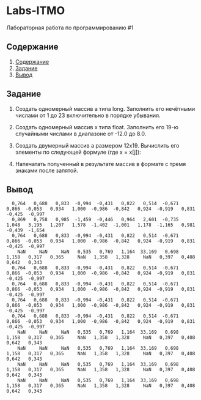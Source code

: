 # Labs-ITMO
Лабораторная работа по программированию #1 

## Содержание

1. [Содержание](#содержание)
1. [Задание](#задание)
1. [Вывод ](#вывод)

## Задание

1. Создать одномерный массив a типа long. Заполнить его нечётными числами от 1 до 23 включительно в порядке убывания.
2. Создать одномерный массив x типа float. Заполнить его 19-ю случайными числами в диапазоне от -12.0 до 8.0.
3. Создать двумерный массив a размером 12x19. Вычислить его элементы по следующей формуле (где x = x[j]):



4. Напечатать полученный в результате массив в формате с тремя знаками после запятой.
## Вывод 

```
  0,764   0,688   0,833  -0,994  -0,431   0,822   0,514  -0,671   0,866  -0,053   0,934   1,000  -0,986  -0,842   0,924  -0,919   0,831  -0,425  -0,997 
  0,869   0,758   0,985  -1,459  -0,446   0,964   2,601  -0,735   1,048   3,195   1,207   1,578  -1,402  -1,001   1,178  -1,165   0,981  -0,439  -1,654 
  0,764   0,688   0,833  -0,994  -0,431   0,822   0,514  -0,671   0,866  -0,053   0,934   1,000  -0,986  -0,842   0,924  -0,919   0,831  -0,425  -0,997 
    NaN     NaN     NaN   0,535   0,769   1,164  33,169   0,698   1,158   0,317   0,365     NaN   1,358   1,328     NaN   0,397   0,408   0,642   0,343 
  0,764   0,688   0,833  -0,994  -0,431   0,822   0,514  -0,671   0,866  -0,053   0,934   1,000  -0,986  -0,842   0,924  -0,919   0,831  -0,425  -0,997 
  0,764   0,688   0,833  -0,994  -0,431   0,822   0,514  -0,671   0,866  -0,053   0,934   1,000  -0,986  -0,842   0,924  -0,919   0,831  -0,425  -0,997 
  0,764   0,688   0,833  -0,994  -0,431   0,822   0,514  -0,671   0,866  -0,053   0,934   1,000  -0,986  -0,842   0,924  -0,919   0,831  -0,425  -0,997 
  0,764   0,688   0,833  -0,994  -0,431   0,822   0,514  -0,671   0,866  -0,053   0,934   1,000  -0,986  -0,842   0,924  -0,919   0,831  -0,425  -0,997 
    NaN     NaN     NaN   0,535   0,769   1,164  33,169   0,698   1,158   0,317   0,365     NaN   1,358   1,328     NaN   0,397   0,408   0,642   0,343 
    NaN     NaN     NaN   0,535   0,769   1,164  33,169   0,698   1,158   0,317   0,365     NaN   1,358   1,328     NaN   0,397   0,408   0,642   0,343 
    NaN     NaN     NaN   0,535   0,769   1,164  33,169   0,698   1,158   0,317   0,365     NaN   1,358   1,328     NaN   0,397   0,408   0,642   0,343 
    NaN     NaN     NaN   0,535   0,769   1,164  33,169   0,698   1,158   0,317   0,365     NaN   1,358   1,328     NaN   0,397   0,408   0,642   0,343 

```



